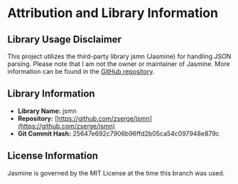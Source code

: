 # Attribution and Library Information

## Library Usage Disclaimer

This project utilizes the third-party library jsmn (Jasmine) for handling JSON parsing. Please note that I am not the owner or maintainer of Jasmine. More information can be found in the [GitHub repository](https://github.com/zserge/jsmn).

## Library Information

- **Library Name:** jsmn
- **Repository:** [https://github.com/zserge/jsmn](https://github.com/zserge/jsmn)
- **Git Commit Hash:** 25647e692c7906b96ffd2b05ca54c097948e879c

## License Information

Jasmine is governed by the MIT License at the time this branch was used.
